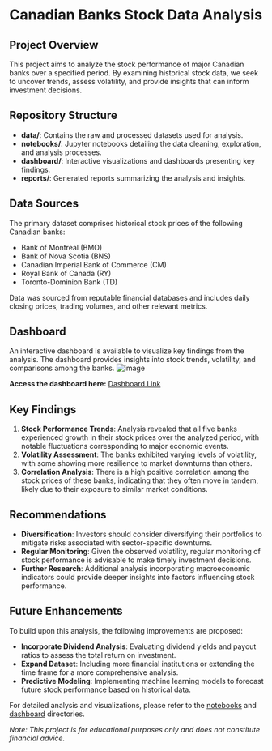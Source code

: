 # Canadian Banks Stock Data Analysis

## Project Overview

This project aims to analyze the stock performance of major Canadian banks over a specified period. By examining historical stock data, we seek to uncover trends, assess volatility, and provide insights that can inform investment decisions.

## Repository Structure

- **data/**: Contains the raw and processed datasets used for analysis.
- **notebooks/**: Jupyter notebooks detailing the data cleaning, exploration, and analysis processes.
- **dashboard/**: Interactive visualizations and dashboards presenting key findings.
- **reports/**: Generated reports summarizing the analysis and insights.

## Data Sources

The primary dataset comprises historical stock prices of the following Canadian banks:

- Bank of Montreal (BMO)
- Bank of Nova Scotia (BNS)
- Canadian Imperial Bank of Commerce (CM)
- Royal Bank of Canada (RY)
- Toronto-Dominion Bank (TD)

Data was sourced from reputable financial databases and includes daily closing prices, trading volumes, and other relevant metrics.

## Dashboard

An interactive dashboard is available to visualize key findings from the analysis. The dashboard provides insights into stock trends, volatility, and comparisons among the banks.
![image](https://github.com/user-attachments/assets/82ef8f55-fe2a-4d60-a0b4-73b245522047)


**Access the dashboard here:** [Dashboard Link](https://github.com/helenzhupnyk/canadian_banks_stock_data_analysis/tree/main/dashboard)

## Key Findings

1. **Stock Performance Trends**: Analysis revealed that all five banks experienced growth in their stock prices over the analyzed period, with notable fluctuations corresponding to major economic events.
2. **Volatility Assessment**: The banks exhibited varying levels of volatility, with some showing more resilience to market downturns than others.
3. **Correlation Analysis**: There is a high positive correlation among the stock prices of these banks, indicating that they often move in tandem, likely due to their exposure to similar market conditions.

## Recommendations

- **Diversification**: Investors should consider diversifying their portfolios to mitigate risks associated with sector-specific downturns.
- **Regular Monitoring**: Given the observed volatility, regular monitoring of stock performance is advisable to make timely investment decisions.
- **Further Research**: Additional analysis incorporating macroeconomic indicators could provide deeper insights into factors influencing stock performance.

## Future Enhancements

To build upon this analysis, the following improvements are proposed:

- **Incorporate Dividend Analysis**: Evaluating dividend yields and payout ratios to assess the total return on investment.
- **Expand Dataset**: Including more financial institutions or extending the time frame for a more comprehensive analysis.
- **Predictive Modeling**: Implementing machine learning models to forecast future stock performance based on historical data.

For detailed analysis and visualizations, please refer to the [notebooks](https://github.com/helenzhupnyk/canadian_banks_stock_data_analysis/tree/main/notebooks) and [dashboard](https://github.com/helenzhupnyk/canadian_banks_stock_data_analysis/tree/main/dashboard) directories.

*Note: This project is for educational purposes only and does not constitute financial advice.*

